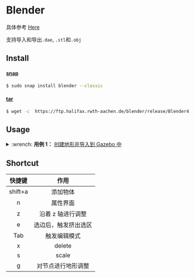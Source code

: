 # Blender

具体参考 [Here](https://www.blender.org/download/)

支持导入和导出`.dae`, `.stl`和`.obj`

## Install

<!-- tabs:start -->

#### **[snap](https://snapcraft.io/install/blender/ubuntu)**

```bash
$ sudo snap install blender --classic
```

#### **[tar](https://www.blender.org/thanks/)**

```bash
$ wget -c  https://ftp.halifax.rwth-aachen.de/blender/release/Blender4.0/blender-4.0.2-linux-x64.tar.xz
```

<!-- tabs:end -->

## Usage

<details>
    <summary>:wrench: <b>用例 1：</b>
        <a href="https://github.com/SyllogismRXS/gazebo_terrain_tutorial">创建地形并导入到 Gazebo 中</a>
    </summary>
</details>

## Shortcut

|   快捷键   |     作用     |
|:-------:|:----------:|
| shift+a |    添加物体    |
|    n    |    属性界面    |
|    z    | 沿着 z 轴进行调整 |
|    e    | 选边后，触发挤出选区 |
|   Tab   |   触发编辑模式   |
|    x    |   delete   |
|    s    |   scale    |
|    g    | 对节点进行地形调整  |

